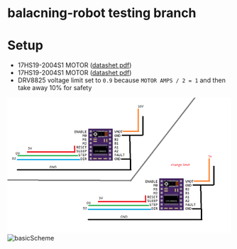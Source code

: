 # balacning-robot testing branch

# Setup
* 17HS19-2004S1 MOTOR ([datashet pdf](https://www.omc-stepperonline.com/download/17HS19-2004S1.pdf))
* 17HS19-2004S1 MOTOR ([datashet pdf](https://www.ti.com/lit/ds/symlink/drv8825.pdf?ts=1642111728185&ref_url=https%253A%252F%252Fwww.google.com%252F))
* DRV8825 voltage limit set to `0.9` because `MOTOR AMPS / 2 = 1` and then take away 10% for safety

![basicScheme](https://github.com/FrodoTrash/balancing-robot/blob/oneMotor/basicScheme.png "basicScheme")
![basicScheme](https://github.com/FrodoTrash/balancing-robot/blob/oneMotor/shema.png "basicScheme")
